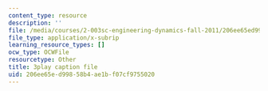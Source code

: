 ```yaml
---
content_type: resource
description: ''
file: /media/courses/2-003sc-engineering-dynamics-fall-2011/206ee65ed99858b4ae1bf07cf9755020_zlbbbA5Uuu8.vtt
file_type: application/x-subrip
learning_resource_types: []
ocw_type: OCWFile
resourcetype: Other
title: 3play caption file
uid: 206ee65e-d998-58b4-ae1b-f07cf9755020
---
```


